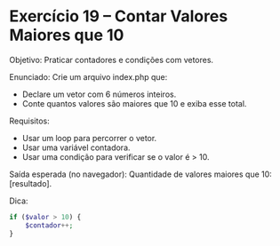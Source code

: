# Exercício 19 – Contar Valores Maiores que 10

Objetivo: Praticar contadores e condições com vetores.

Enunciado:
Crie um arquivo index.php que:
- Declare um vetor com 6 números inteiros.
- Conte quantos valores são maiores que 10 e exiba esse total.

Requisitos:
- Usar um loop para percorrer o vetor.
- Usar uma variável contadora.
- Usar uma condição para verificar se o valor é > 10.

Saída esperada (no navegador):
Quantidade de valores maiores que 10: [resultado].

Dica: 
````php
if ($valor > 10) { 
    $contador++; 
}
````
